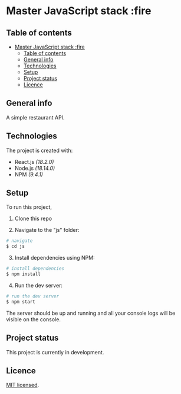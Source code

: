 # Master JavaScript stack :fire

## Table of contents

- [Master JavaScript stack :fire](#master-javascript-stack-fire)
  - [Table of contents](#table-of-contents)
  - [General info](#general-info)
  - [Technologies](#technologies)
  - [Setup](#setup)
  - [Project status](#project-status)
  - [Licence](#licence)

## General info

A simple restaurant API.

## Technologies

The project is created with:

- React.js _(18.2.0)_
- Node.js _(18.14.0)_
- NPM _(9.4.1)_

## Setup

To run this project,

1. Clone this repo

2. Navigate to the "js" folder:

```bash
# navigate
$ cd js
```

3. Install dependencies using NPM:

```bash
# install dependencies
$ npm install
```

4. Run the dev server:

```bash
# run the dev server
$ npm start
```

The server should be up and running and all your console logs will be visible on the console.

## Project status

This project is currently in development.

## Licence

[MIT licensed](LICENSE).
